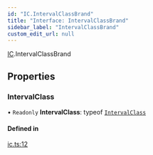 ```yaml
---
id: "IC.IntervalClassBrand"
title: "Interface: IntervalClassBrand"
sidebar_label: "IntervalClassBrand"
custom_edit_url: null
---
```


[IC](../namespaces/IC.md).IntervalClassBrand

## Properties

### IntervalClass

• `Readonly` **IntervalClass**: typeof [`IntervalClass`](IC.IntervalClassBrand.md#intervalclass)

#### Defined in

[ic.ts:12](https://github.com/noriapi/brand-music/blob/56d0169/src/ic.ts#L12)
